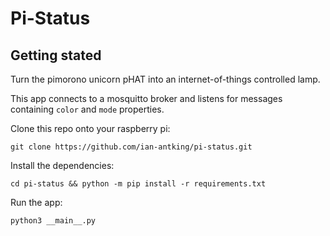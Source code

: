 # Pi-Status

## Getting stated

Turn the pimorono unicorn pHAT into an internet-of-things controlled lamp.

This app connects to a mosquitto broker and listens for messages containing `color` and `mode` properties.

Clone this repo onto your raspberry pi: 

```
git clone https://github.com/ian-antking/pi-status.git
```

Install the dependencies: 
```
cd pi-status && python -m pip install -r requirements.txt
```

Run the app:
```
python3 __main__.py
```